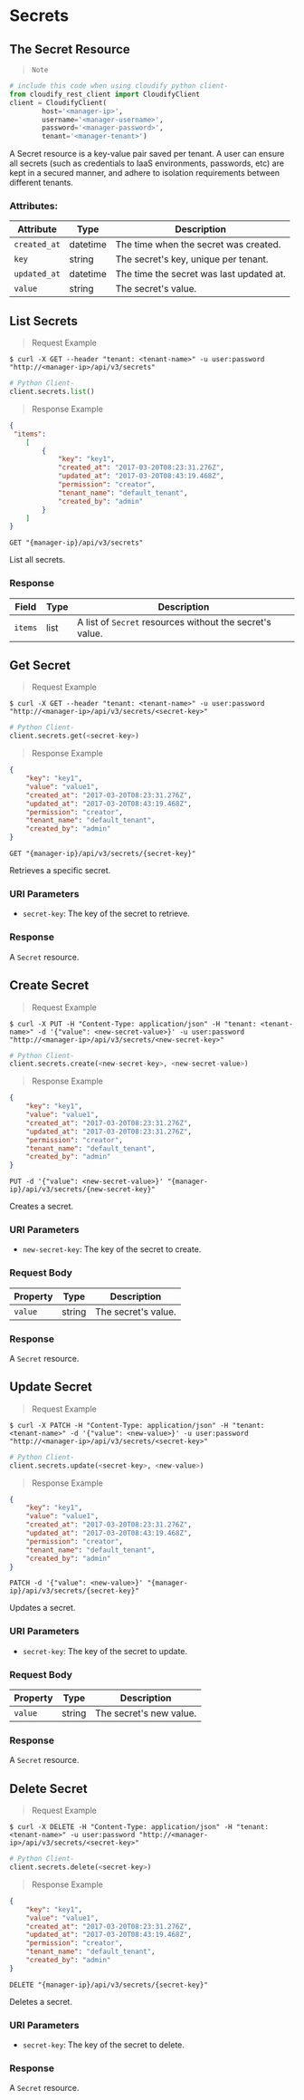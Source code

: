 # Secrets

## The Secret Resource

> `Note`

```python
# include this code when using cloudify python client-
from cloudify_rest_client import CloudifyClient
client = CloudifyClient(
        host='<manager-ip>',
        username='<manager-username>',
        password='<manager-password>',
        tenant='<manager-tenant>')
```

A Secret resource is a key-value pair saved per tenant.
A user can ensure all secrets (such as credentials to IaaS environments, passwords, etc) are kept in a secured manner,
and adhere to isolation requirements between different tenants.



### Attributes:

Attribute | Type | Description
--------- | ------- | -------
`created_at` | datetime | The time when the secret was created.
`key` | string | The secret's key, unique per tenant.
`updated_at` | datetime | The time the secret was last updated at.
`value` | string | The secret's value.


## List Secrets

> Request Example

```shell
$ curl -X GET --header "tenant: <tenant-name>" -u user:password "http://<manager-ip>/api/v3/secrets"
```

```python
# Python Client-
client.secrets.list()
```

> Response Example

```json
{
 "items":
    [
        {
            "key": "key1",
            "created_at": "2017-03-20T08:23:31.276Z",
            "updated_at": "2017-03-20T08:43:19.468Z",
            "permission": "creator",
            "tenant_name": "default_tenant",
            "created_by": "admin"
        }
    ]
}
```

`GET "{manager-ip}/api/v3/secrets"`

List all secrets.

### Response
Field | Type | Description
--------- | ------- | -------
`items` | list | A list of `Secret` resources without the secret's value.


## Get Secret

> Request Example

```shell
$ curl -X GET --header "tenant: <tenant-name>" -u user:password "http://<manager-ip>/api/v3/secrets/<secret-key>"
```

```python
# Python Client-
client.secrets.get(<secret-key>)
```

> Response Example

```json
{
    "key": "key1",
    "value": "value1",
    "created_at": "2017-03-20T08:23:31.276Z",
    "updated_at": "2017-03-20T08:43:19.468Z",
    "permission": "creator",
    "tenant_name": "default_tenant",
    "created_by": "admin"
}
```

`GET "{manager-ip}/api/v3/secrets/{secret-key}"`

Retrieves a specific secret.

### URI Parameters
* `secret-key`: The key of the secret to retrieve.

### Response
A `Secret` resource.


## Create Secret

> Request Example

```shell
$ curl -X PUT -H "Content-Type: application/json" -H "tenant: <tenant-name>" -d '{"value": <new-secret-value>}' -u user:password "http://<manager-ip>/api/v3/secrets/<new-secret-key>"
```

```python
# Python Client-
client.secrets.create(<new-secret-key>, <new-secret-value>)
```

> Response Example

```json
{
    "key": "key1",
    "value": "value1",
    "created_at": "2017-03-20T08:23:31.276Z",
    "updated_at": "2017-03-20T08:23:31.276Z",
    "permission": "creator",
    "tenant_name": "default_tenant",
    "created_by": "admin"
}
```

`PUT -d '{"value": <new-secret-value>}' "{manager-ip}/api/v3/secrets/{new-secret-key}"`

Creates a secret.

### URI Parameters
* `new-secret-key`: The key of the secret to create.

### Request Body
Property | Type | Description
--------- | ------- | -----------
`value` | string | The secret's value.

### Response
A `Secret` resource.





## Update Secret

> Request Example

```shell
$ curl -X PATCH -H "Content-Type: application/json" -H "tenant: <tenant-name>" -d '{"value": <new-value>}' -u user:password "http://<manager-ip>/api/v3/secrets/<secret-key>"
```

```python
# Python Client-
client.secrets.update(<secret-key>, <new-value>)
```

> Response Example

```json
{
    "key": "key1",
    "value": "value1",
    "created_at": "2017-03-20T08:23:31.276Z",
    "updated_at": "2017-03-20T08:43:19.468Z",
    "permission": "creator",
    "tenant_name": "default_tenant",
    "created_by": "admin"
}
```

`PATCH -d '{"value": <new-value>}' "{manager-ip}/api/v3/secrets/{secret-key}"`

Updates a secret.

### URI Parameters
* `secret-key`: The key of the secret to update.

### Request Body
Property | Type | Description
--------- | ------- | -----------
`value` | string | The secret's new value.

### Response
A `Secret` resource.





## Delete Secret

> Request Example

```shell
$ curl -X DELETE -H "Content-Type: application/json" -H "tenant: <tenant-name>" -u user:password "http://<manager-ip>/api/v3/secrets/<secret-key>"
```

```python
# Python Client-
client.secrets.delete(<secret-key>)
```

> Response Example

```json
{
    "key": "key1",
    "value": "value1",
    "created_at": "2017-03-20T08:23:31.276Z",
    "updated_at": "2017-03-20T08:43:19.468Z",
    "permission": "creator",
    "tenant_name": "default_tenant",
    "created_by": "admin"
}
```

`DELETE "{manager-ip}/api/v3/secrets/{secret-key}"`

Deletes a secret.

### URI Parameters
* `secret-key`: The key of the secret to delete.

### Response
A `Secret` resource.
